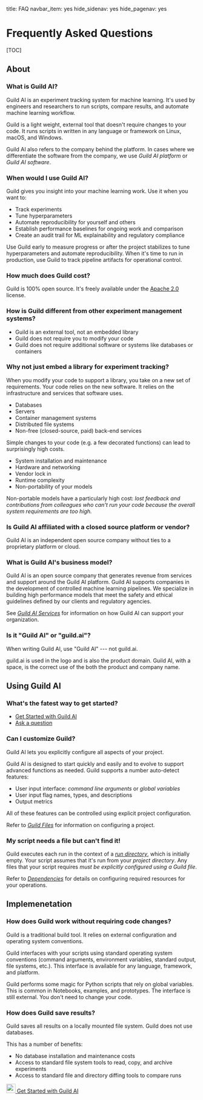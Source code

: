 title: FAQ
navbar_item: yes
hide_sidenav: yes
hide_pagenav: yes

<div id="get-started-fab"></div>

# Frequently Asked Questions

[TOC]

## About

### What is Guild AI?

Guild AI is an experiment tracking system for machine learning. It's
used by engineers and researchers to run scripts, compare results, and
automate machine learning workflow.

Guild is a light weight, external tool that doesn't require changes to
your code. It runs scripts in written in any language or framework on
Linux, macOS, and Windows.

Guild AI also refers to the company behind the platform. In cases
where we differentiate the software from the company, we use *Guild AI
platform* or *Guild AI software*.

### When would I use Guild AI?

Guild gives you insight into your machine learning work. Use it when
you want to:

- Track experiments
- Tune hyperparameters
- Automate reproducibility for yourself and others
- Establish performance baselines for ongoing work and comparison
- Create an audit trail for ML explainability and regulatory
  compliance

Use Guild early to measure progress or after the project stabilizes to
tune hyperparameters and automate reproducibility. When it's time to
run in production, use Guild to track pipeline artifacts for
operational control.

### How much does Guild cost?

Guild is 100% open source. It's freely available under the [Apache
2.0](https://github.com/guildai/guildai/blob/master/LICENSE.txt)
license.

### How is Guild different from other experiment management systems?

- Guild is an external tool, not an embedded library
- Guild does not require you to modify your code
- Guild does not require additional software or systems like databases
  or containers

### Why not just embed a library for experiment tracking?

When you modify your code to support a library, you take on a new set
of requirements. Your code relies on the new software. It relies on
the infrastructure and services that software uses.

 - Databases
 - Servers
 - Container management systems
 - Distributed file systems
 - Non-free (closed-source, paid) back-end services

Simple changes to your code (e.g. a few decorated functions) can lead
to surprisingly high costs.

 - System installation and maintenance
 - Hardware and networking
 - Vendor lock in
 - Runtime complexity
 - Non-portability of your models

Non-portable models have a particularly high cost: *lost feedback and
contributions from colleagues who can't run your code because the
overall system requirements are too high.*

### Is Guild AI affiliated with a closed source platform or vendor?

Guild AI is an independent open source company without ties to a
proprietary platform or cloud.

### What is Guild AI's business model?

Guild AI is an open source company that generates revenue from
services and support around the Guild AI platform. Guild AI supports
companies in the development of controlled machine learning
pipelines. We specialize in building high performance models that meet
the safety and ethical guidelines defined by our clients and
regulatory agencies.

See [*Guild AI Services*](/services.md) for information on how Guild
AI can support your organization.

### Is it "Guild AI" or "guild.ai"?

When writing Guild AI, use "Guild AI" --- not guild.ai.

guild.ai is used in the logo and is also the product domain. Guild AI,
with a space, is the correct use of the both the product and company
name.

## Using Guild AI

### What's the fatest way to get started?

- [Get Started with Guild AI](https://my.guild.ai/start)
- [Ask a question](https://my.guild.ai/new-topic?category=general)

### Can I customize Guild?

Guild AI lets you explicitly configure all aspects of your project.

Guild AI is designed to start quickly and easily and to evolve to
support advanced functions as needed. Guild supports a number
auto-detect features:

- User input interface: *command line arguments* or *global variables*
- User input flag names, types, and descriptions
- Output metrics

All of these features can be controlled using explicit project
configuration.

Refer to [*Guild Files*](https://my.guild.ai/docs/guildfiles) for
information on configuring a project.

### My script needs a file but can't find it!

Guild executes each run in the context of a [*run
directory*](https://my.guild.ai/docs/runs#run-directory), which is
initially empty. Your script assumes that it's run from your *project
directory*. Any files that your script requires *must be explicitly
configured using a Guild file*.

Refer to [*Dependencies*](https://my.guild.ai/docs/dependencies) for
details on configuring required resources for your operations.

## Implemenetation

### How does Guild work without requiring code changes?

Guild is a traditional build tool. It relies on external configuration
and operating system conventions.

Guild interfaces with your scripts using standard operating system
conventions (command arguments, environment variables, standard
output, file systems, etc.). This interface is available for any
language, framework, and platform.

Guild performs some magic for Python scripts that rely on global
variables. This is common in Notebooks, examples, and prototypes. The
interface is still external. You don't need to change your code.

### How does Guild save results?

Guild saves all results on a locally mounted file system. Guild does
not use databases.

This has a number of benefits:

- No database installation and maintenance costs
- Access to standard file system tools to read, copy, and archive
  experiments
- Access to standard file and directory diffing tools to compare runs

<div class="col col-md-12 mt-5">
<div class="promo center">
<a class="btn btn-primary cta" href="https://my.guild.ai/start"><img src="/assets/icons/space-rocket-flying-white.svg" height="24"> Get Started with Guild AI</a>
</div>
</div>
